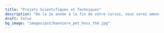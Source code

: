 ```yaml
---
title: "Projets Scientifiques et Techniques"
description: "De la 2e année à la fin de votre cursus, vous serez amenés à réaliser des projets d'ingénieur. Ces derniers peuvent être proposés et / ou encadrés par Air ESIEA. Faites votre choix !"
draft: false
bg_image: "images/pst/banniere_pet_hess_thé.jpg"
---                                                       
```

